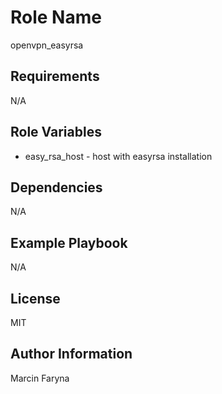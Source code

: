 Role Name
=========

openvpn_easyrsa

Requirements
------------

N/A

Role Variables
--------------

* easy_rsa_host - host with easyrsa installation

Dependencies
------------

N/A

Example Playbook
----------------

N/A

License
-------

MIT 

Author Information
------------------

Marcin Faryna
